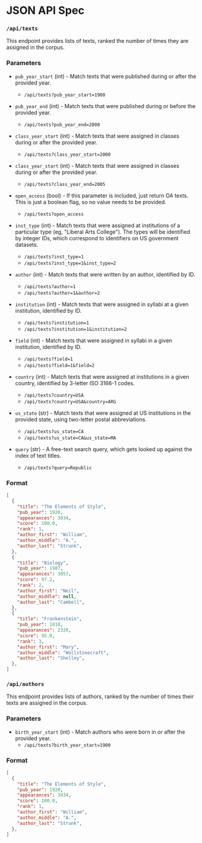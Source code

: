 
# JSON API Spec

### `/api/texts`

This endpoint provides lists of texts, ranked the number of times they are assigned in the corpus.

### Parameters

- `pub_year_start` (int) - Match texts that were published during or after the provided year.
  - `/api/texts?pub_year_start=1900`

- `pub_year_end` (int) - Match texts that were published during or before the provided year.
  - `/api/texts?pub_year_end=2000`

- `class_year_start` (int) - Match texts that were assigned in classes during or after the provided year.
  - `/api/texts?class_year_start=2000`

- `class_year_start` (int) - Match texts that were assigned in classes during or after the provided year.
  - `/api/texts?class_year_end=2005`

- `open_access` (bool) - If this parameter is included, just return OA texts. This is just a boolean flag, so no value needs to be provided.
  - `/api/texts?open_access`

- `inst_type` (int) - Match texts that were assigned at institutions of a particular type (eg, "Liberal Arts College"). The types will be identified by integer IDs, which correspond to identifiers on US government datasets.
  - `/api/texts?inst_type=1`
  - `/api/texts?inst_type=1&inst_type=2`

- `author` (int) - Match texts that were written by an author, identified by ID.
  - `/api/texts?author=1`
  - `/api/texts?author=1&author=2`

- `institution` (int) - Match texts that were assigned in syllabi at a given institution, identified by ID.
  - `/api/texts?institution=1`
  - `/api/texts?institution=1&institution=2`

- `field` (int) - Match texts that were assigned in syllabi in a given institution, identified by ID.
  - `/api/texts?field=1`
  - `/api/texts?field=1&field=2`

- `country` (int) - Match texts that were assigned at institutions in a given country, identified by 3-letter ISO 3166-1 codes.
  - `/api/texts?country=USA`
  - `/api/texts?country=USA&country=ARG`

- `us_state` (str) - Match texts that were assigned at US institutions in the provided state, using two-letter postal abbreviations.
  - `/api/texts?us_state=CA`
  - `/api/texts?us_state=CA&us_state=MA`

- `query` (str) - A free-text search query, which gets looked up against the index of text titles.
  - `/api/texts?query=Republic`

### Format

```json
[
  {
    "title": "The Elements of Style",
    "pub_year": 1920,
    "appearances": 3934,
    "score": 100.0,
    "rank": 1,
    "author_first": "William",
    "author_middle": "A.",
    "author_last": "Strunk",
  },
  {
    "title": "Biology",
    "pub_year": 1987,
    "appearances": 3057,
    "score": 97.2,
    "rank": 2,
    "author_first": "Neil",
    "author_middle": null,
    "author_last": "Cambell",
  },
  {
    "title": "Frankenstein",
    "pub_year": 1818,
    "appearances": 2320,
    "score": 95.0,
    "rank": 3,
    "author_first": "Mary",
    "author_middle": "Wollstonecraft",
    "author_last": "Shelley",
  },
]
```

### `/api/authors`

This endpoint provides lists of authors, ranked by the number of times their texts are assigned in the corpus.

### Parameters

- `birth_year_start` (int) - Match authors who were born in or after the provided year.
  - `/api/texts?birth_year_start=1900`

### Format

```json
[
  {
    "title": "The Elements of Style",
    "pub_year": 1920,
    "appearances": 3934,
    "score": 100.0,
    "rank": 1,
    "author_first": "William",
    "author_middle": "A.",
    "author_last": "Strunk",
  },
]
```
